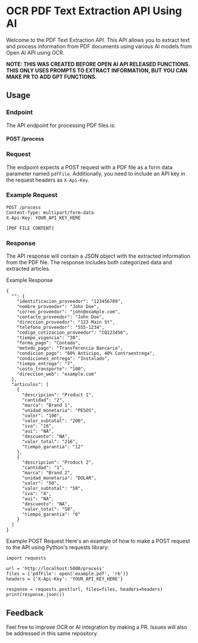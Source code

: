 # OCR PDF Text Extraction API Using AI

Welcome to the PDF Text Extraction API. This API allows you to extract text and process information from PDF documents using various AI models from Open AI API using OCR. 

**NOTE: THIS WAS CREATED BEFORE OPEN AI API RELEASED FUNCTIONS. THIS ONLY USES PROMPTS TO EXTRACT INFORMATION, BUT YOU CAN MAKE PR TO ADD GPT FUNCTIONS.**

## Usage

### Endpoint

The API endpoint for processing PDF files is:


#### POST /process

### Request

The endpoint expects a POST request with a PDF file as a form data parameter named `pdfFile`. Additionally, you need to include an API key in the request headers as `X-Api-Key`.

### Example Request

```http
POST /process
Content-Type: multipart/form-data
X-Api-Key: YOUR_API_KEY_HERE

[PDF FILE CONTENT]

```

### Response

The API response will contain a JSON object with the extracted information from the PDF file. The response includes both categorized data and extracted articles.

Example Response

```
{
  "": {
    "identificacion_proveedor": "123456789",
    "nombre_proveedor": "John Doe",
    "correo_proveedor": "john@example.com",
    "contacto_proveedor": "John Doe",
    "direccion_proveedor": "123 Main St",
    "telefono_proveedor": "555-1234",
    "codigo_cotizacion_proveedor": "CQ123456",
    "tiempo_vigencia": "30",
    "forma_pago": "Contado",
    "metodo_pago": "Transferencia Bancaria",
    "condicion_pago": "60% Anticipo, 40% Contraentrega",
    "condiciones_entrega": "Instalado",
    "tiempo_entrega": "7",
    "costo_transporte": "100",
    "direccion_web": "example.com"
  },
  "articulos": [
    {
      "descripcion": "Product 1",
      "cantidad": "2",
      "marca": "Brand 1",
      "unidad_monetaria": "PESOS",
      "valor": "100",
      "valor_subtotal": "200",
      "iva": "16",
      "aui": "NA",
      "descuento": "NA",
      "valor_total": "216",
      "tiempo_garantia": "12"
    },
    {
      "descripcion": "Product 2",
      "cantidad": "1",
      "marca": "Brand 2",
      "unidad_monetaria": "DOLAR",
      "valor": "50",
      "valor_subtotal": "50",
      "iva": "8",
      "aui": "NA",
      "descuento": "NA",
      "valor_total": "58",
      "tiempo_garantia": "6"
    }
  ]
}
```

Example POST Request
Here's an example of how to make a POST request to the API using Python's requests library:

```
import requests

url = 'http://localhost:5000/process'
files = {'pdfFile': open('example.pdf', 'rb')}
headers = {'X-Api-Key': 'YOUR_API_KEY_HERE'}

response = requests.post(url, files=files, headers=headers)
print(response.json())

```

## Feedback

Feel free to improve OCR or AI integration by making a PR. Issues will also be addressed in this same repository.

